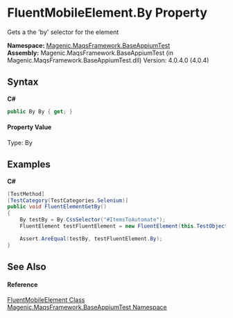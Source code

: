 # FluentMobileElement.By Property 
 

Gets a the 'by' selector for the element

**Namespace:**&nbsp;<a href="#/MAQS_4/Appium_AUTOGENERATED/Magenic-MaqsFramework-BaseAppiumTest_Namespace">Magenic.MaqsFramework.BaseAppiumTest</a><br />**Assembly:**&nbsp;Magenic.MaqsFramework.BaseAppiumTest (in Magenic.MaqsFramework.BaseAppiumTest.dll) Version: 4.0.4.0 (4.0.4)

## Syntax

**C#**<br />
``` C#
public By By { get; }
```


#### Property Value
Type: By

## Examples

**C#**<br />
``` C#
[TestMethod]
[TestCategory(TestCategories.Selenium)]
public void FluentElementGetBy()
{
    By testBy = By.CssSelector("#ItemsToAutomate");
    FluentElement testFluentElement = new FluentElement(this.TestObject, testBy, "TEST");

    Assert.AreEqual(testBy, testFluentElement.By);
}
```


## See Also


#### Reference
<a href="#/MAQS_4/Appium_AUTOGENERATED/FluentMobileElement_Class">FluentMobileElement Class</a><br /><a href="#/MAQS_4/Appium_AUTOGENERATED/Magenic-MaqsFramework-BaseAppiumTest_Namespace">Magenic.MaqsFramework.BaseAppiumTest Namespace</a><br />
